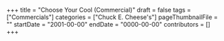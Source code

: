 +++
title = "Choose Your Cool (Commercial)"
draft = false
tags = ["Commercials"]
categories = ["Chuck E. Cheese's"]
pageThumbnailFile = ""
startDate = "2001-00-00"
endDate = "0000-00-00"
contributors = []
+++
